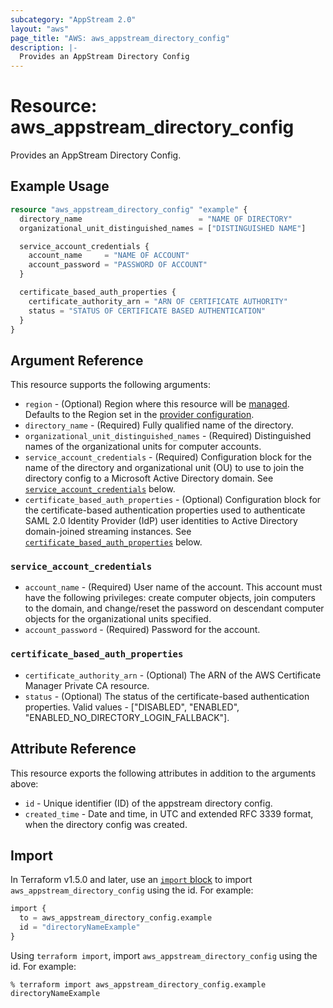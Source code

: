 ```yaml
---
subcategory: "AppStream 2.0"
layout: "aws"
page_title: "AWS: aws_appstream_directory_config"
description: |-
  Provides an AppStream Directory Config
---
```


# Resource: aws_appstream_directory_config

Provides an AppStream Directory Config.

## Example Usage

```terraform
resource "aws_appstream_directory_config" "example" {
  directory_name                          = "NAME OF DIRECTORY"
  organizational_unit_distinguished_names = ["DISTINGUISHED NAME"]

  service_account_credentials {
    account_name     = "NAME OF ACCOUNT"
    account_password = "PASSWORD OF ACCOUNT"
  }

  certificate_based_auth_properties {
	certificate_authority_arn = "ARN OF CERTIFICATE AUTHORITY"
	status = "STATUS OF CERTIFICATE BASED AUTHENTICATION"
  }
}
```

## Argument Reference

This resource supports the following arguments:

* `region` - (Optional) Region where this resource will be [managed](https://docs.aws.amazon.com/general/latest/gr/rande.html#regional-endpoints). Defaults to the Region set in the [provider configuration](https://registry.terraform.io/providers/hashicorp/aws/latest/docs#aws-configuration-reference).
* `directory_name` - (Required) Fully qualified name of the directory.
* `organizational_unit_distinguished_names` - (Required) Distinguished names of the organizational units for computer accounts.
* `service_account_credentials` - (Required) Configuration block for the name of the directory and organizational unit (OU) to use to join the directory config to a Microsoft Active Directory domain. See [`service_account_credentials`](#service_account_credentials) below.
* `certificate_based_auth_properties` - (Optional) Configuration block for the certificate-based authentication properties used to authenticate SAML 2.0 Identity Provider (IdP) user identities to Active Directory domain-joined streaming instances. See [`certificate_based_auth_properties`](#certificate_based_auth_properties) below.

### `service_account_credentials`

* `account_name` - (Required) User name of the account. This account must have the following privileges: create computer objects, join computers to the domain, and change/reset the password on descendant computer objects for the organizational units specified.
* `account_password` - (Required) Password for the account.

### `certificate_based_auth_properties`

* `certificate_authority_arn` - (Optional) The ARN of the AWS Certificate Manager Private CA resource.
* `status` - (Optional) The status of the certificate-based authentication properties. Valid values - ["DISABLED", "ENABLED", "ENABLED_NO_DIRECTORY_LOGIN_FALLBACK"].

## Attribute Reference

This resource exports the following attributes in addition to the arguments above:

* `id` - Unique identifier (ID) of the appstream directory config.
* `created_time` -  Date and time, in UTC and extended RFC 3339 format, when the directory config was created.

## Import

In Terraform v1.5.0 and later, use an [`import` block](https://developer.hashicorp.com/terraform/language/import) to import `aws_appstream_directory_config` using the id. For example:

```terraform
import {
  to = aws_appstream_directory_config.example
  id = "directoryNameExample"
}
```

Using `terraform import`, import `aws_appstream_directory_config` using the id. For example:

```console
% terraform import aws_appstream_directory_config.example directoryNameExample
```
